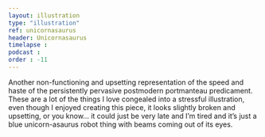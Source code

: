 ```yaml
---
layout: illustration
type: "illustration"
ref: unicornasaurus
header: Unicornasaurus
timelapse : 
podcast : 
order : -11
---
```


Another non-functioning and upsetting representation of the speed and haste of the persistently pervasive postmodern portmanteau predicament. These are a lot of the things I love congealed into a stressful illustration, even though I enjoyed creating this piece, it looks slightly broken and upsetting, or you know… it could just be very late and I’m tired and it’s just a blue unicorn-asaurus robot thing with beams coming out of its eyes.